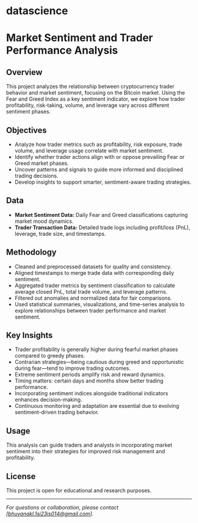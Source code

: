 # datascience
# Market Sentiment and Trader Performance Analysis

## Overview

This project analyzes the relationship between cryptocurrency trader behavior and market sentiment, focusing on the Bitcoin market. Using the Fear and Greed Index as a key sentiment indicator, we explore how trader profitability, risk-taking, volume, and leverage vary across different sentiment phases.

## Objectives

- Analyze how trader metrics such as profitability, risk exposure, trade volume, and leverage usage correlate with market sentiment.
- Identify whether trader actions align with or oppose prevailing Fear or Greed market phases.
- Uncover patterns and signals to guide more informed and disciplined trading decisions.
- Develop insights to support smarter, sentiment-aware trading strategies.

## Data

- **Market Sentiment Data:** Daily Fear and Greed classifications capturing market mood dynamics.
- **Trader Transaction Data:** Detailed trade logs including profit/loss (PnL), leverage, trade size, and timestamps.

## Methodology

- Cleaned and preprocessed datasets for quality and consistency.
- Aligned timestamps to merge trade data with corresponding daily sentiment.
- Aggregated trader metrics by sentiment classification to calculate average closed PnL, total trade volume, and leverage patterns.
- Filtered out anomalies and normalized data for fair comparisons.
- Used statistical summaries, visualizations, and time-series analysis to explore relationships between trader performance and market sentiment.

## Key Insights

- Trader profitability is generally higher during fearful market phases compared to greedy phases.
- Contrarian strategies—being cautious during greed and opportunistic during fear—tend to improve trading outcomes.
- Extreme sentiment periods amplify risk and reward dynamics.
- Timing matters: certain days and months show better trading performance.
- Incorporating sentiment indices alongside traditional indicators enhances decision-making.
- Continuous monitoring and adaptation are essential due to evolving sentiment-driven trading behavior.

## Usage

This analysis can guide traders and analysts in incorporating market sentiment into their strategies for improved risk management and profitability.

## License

This project is open for educational and research purposes.

---

*For questions or collaboration, please contact [bhuvanakl.1si23is014@gmail.com].*
